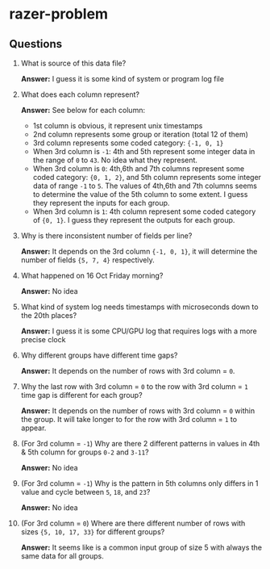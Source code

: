 # razer-problem

## Questions
1. What is source of this data file?
   
   **Answer:** I guess it is some kind of system or program log file
   
2. What does each column represent?

   **Answer:** See below for each column:
   
   - 1st column is obvious, it represent unix timestamps
   - 2nd column represents some group or iteration (total 12 of them)
   - 3rd column represents some coded category: `{-1, 0, 1}`
   - When 3rd column is `-1`: 4th and 5th represent some integer data in the range of `0` to `43`. No idea what they represent.
   - When 3rd column is `0`: 4th,6th and 7th columns represent some coded category: `{0, 1, 2}`, and 5th column represents some integer data of range `-1` to `5`. The values of 4th,6th and 7th columns seems to determine the value of the 5th column to some extent. I guess they represent the inputs for each group. 
   - When 3rd column is `1`: 4th column represent some coded category of `{0, 1}`. I guess they represent the outputs for each group.
 
3. Why is there inconsistent number of fields per line?
  
   **Answer:**  It depends on the 3rd column `{-1, 0, 1}`, it will determine the number of fields `{5, 7, 4}` respectively.

4. What happened on 16 Oct Friday morning?

   **Answer:** No idea

5. What kind of system log needs timestamps with microseconds down to the 20th places?
   
   **Answer:** I guess it is some CPU/GPU log that requires logs with a more precise clock

6. Why different groups have different time gaps?

   **Answer:** It depends on the number of rows with 3rd column = `0`.

7. Why the last row with 3rd column = `0` to the row with 3rd column = `1` time gap is different for each group?

   **Answer:** It depends on the number of rows with 3rd column = `0` within the group. It will take longer to for the row with 3rd column = `1` to appear.
   
8. (For 3rd column = `-1`) Why are there 2 different patterns in values in 4th & 5th column for groups `0-2` and `3-11`?

    **Answer:** No idea

9. (For 3rd column = `-1`) Why is the pattern in 5th columns only differs in 1 value and cycle between `5`, `18`, and `23`?

    **Answer:** No idea
    
10. (For 3rd column = `0`) Where are there different number of rows with sizes `{5, 10, 17, 33}` for different groups?

    **Answer:** It seems like is a common input group of size 5 with always the same data for all groups.
